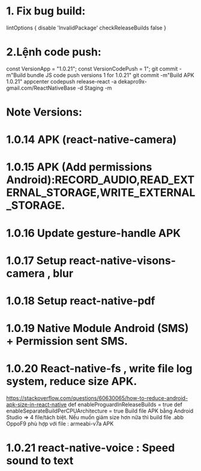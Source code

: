 # 1. Fix bug build:

lintOptions {
disable 'InvalidPackage'
checkReleaseBuilds false
}

# 2.Lệnh code push:

const VersionApp = "1.0.21";
const VersionCodePush = 1";
git commit -m"Build bundle JS code push versions 1 for 1.0.21"
git commit -m"Build APK 1.0.21"
appcenter codepush release-react -a dekapro9x-gmail.com/ReactNativeBase -d Staging -m

# Note Versions:

# 1.0.14 APK (react-native-camera)

# 1.0.15 APK (Add permissions Android):RECORD_AUDIO,READ_EXTERNAL_STORAGE,WRITE_EXTERNAL_STORAGE.

# 1.0.16 Update gesture-handle APK

# 1.0.17 Setup react-native-visons-camera , blur 

# 1.0.18 Setup react-native-pdf 

# 1.0.19 Native Module Android (SMS) + Permission sent SMS.

# 1.0.20 React-native-fs , write file log system, reduce size APK.
https://stackoverflow.com/questions/60630065/how-to-reduce-android-apk-size-in-react-native
def enableProguardInReleaseBuilds = true
def enableSeparateBuildPerCPUArchitecture = true
Build file APK bằng Android Studio => 4 file/tách biệt. Nếu muốn giảm size hơn nữa thì build file .abb
OppoF9 phù hợp với file : armeabi-v7a APK

# 1.0.21 react-native-voice : Speed sound to text 
